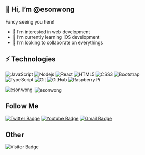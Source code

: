 ## 👋 Hi, I’m @esonwong

Fancy seeing you here!

- 👀 I’m interested in web development
- 🌱 I’m currently learning IOS development
- 💞️ I’m looking to collaborate on everythings


## ⚡ Technologies

![JavaScript](https://img.shields.io/badge/-JavaScript-black?style=flat-square&logo=javascript)
![Nodejs](https://img.shields.io/badge/-Nodejs-black?style=flat-square&logo=Node.js)
![React](https://img.shields.io/badge/-React-black?style=flat-square&logo=react)
![HTML5](https://img.shields.io/badge/-HTML5-E34F26?style=flat-square&logo=html5&logoColor=white)
![CSS3](https://img.shields.io/badge/-CSS3-1572B6?style=flat-square&logo=css3)
![Bootstrap](https://img.shields.io/badge/-Bootstrap-563D7C?style=flat-square&logo=bootstrap)
![TypeScript](https://img.shields.io/badge/-TypeScript-005ABC?style=flat-square&logo=typescript)
![Git](https://img.shields.io/badge/-Git-black?style=flat-square&logo=git)
![GitHub](https://img.shields.io/badge/-GitHub-181717?style=flat-square&logo=github)
![Raspberry Pi](https://img.shields.io/badge/-Raspberry%20Pi-C51A4A?style=flat-square&logo=Raspberry-Pi)


<p><img align="left" src="https://github-readme-stats.vercel.app/api/top-langs?username=esonwong&show_icons=true&locale=en&layout=compact" alt="esonwong" /></p>

<p>&nbsp;<img align="center" src="https://github-readme-stats.vercel.app/api?username=esonwong&show_icons=true&locale=en" alt="esonwong" /></p>



## Follow Me

[![Twitter Badge](https://img.shields.io/badge/-eson000-005ABC?style=flat-square&logo=Twitter&logoColor=white&link=https://twitter.com/eson000)]([mailto:esonzero@gmail.com](https://twitter.com/eson000))
[![Youtube Badge](https://img.shields.io/badge/-EsonWong-darkred?style=flat-square&logo=youtube&logoColor=white&link=https://www.youtube.com/c/itiwll)](https://www.youtube.com/c/itiwll)
[![Gmail Badge](https://img.shields.io/badge/-esonzero@gmail.com-c14438?style=flat-square&logo=Gmail&logoColor=white&link=mailto:esonzero@gmail.com)](mailto:esonzero@gmail.com)


## Other
![Visitor Badge](https://visitor-badge.laobi.icu/badge?page_id=esonwong.esonwong)
